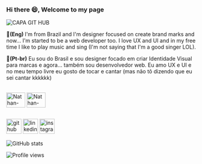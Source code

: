 ### Hi there 😄, Welcome to my page

![CAPA GIT HUB](https://user-images.githubusercontent.com/104570496/165954747-999bb82b-6667-4dc2-a9c9-418bb5630693.png)


<b>🔸(Eng) </b> I'm from Brazil and I'm designer focused on create brand marks and now... I'm started to be a web developer too. I love UX and UI and in my free time I like to play music and sing (I'm not saying that I'm a good singer LOL). 

<b>🔸(Pt-br)</b> Eu sou do Brasil e sou designer focado em criar Identidade Visual para marcas e agora... também sou desenvolvedor web. Eu amo UX e UI e no meu tempo livre eu gosto de tocar e cantar (mas não tô dizendo que eu sei cantar kkkkkk) 

<div style="display:inline_block"></br>
     <img align="center" alt="Nathan-HTML" height="40" width="50" src="https://cdn.jsdelivr.net/gh/devicons/devicon/icons/html5/html5-original.svg" />
     <img align="center" alt="Nathan-CSS" height="40" width="50" src="https://cdn.jsdelivr.net/gh/devicons/devicon/icons/css3/css3-original.svg" />
</div>

##
  

[<img src='https://cdn.jsdelivr.net/npm/simple-icons@3.0.1/icons/github.svg' alt='github' height='40'>](https://github.com/nathanparente) [<img src='https://cdn.jsdelivr.net/npm/simple-icons@3.0.1/icons/linkedin.svg' alt='linkedin' height='40'>](https://www.linkedin.com/in/https://www.linkedin.com/in/nathanvieira-ofc//) [<img src='https://cdn.jsdelivr.net/npm/simple-icons@3.0.1/icons/instagram.svg' alt='instagram' height='40'>](https://www.instagram.com/@nvdesign.oficial/)  

![GitHub stats](https://github-readme-stats.vercel.app/api?username=nathanparente&show_icons=true)  

![Profile views](https://gpvc.arturio.dev/nathanparente)  
